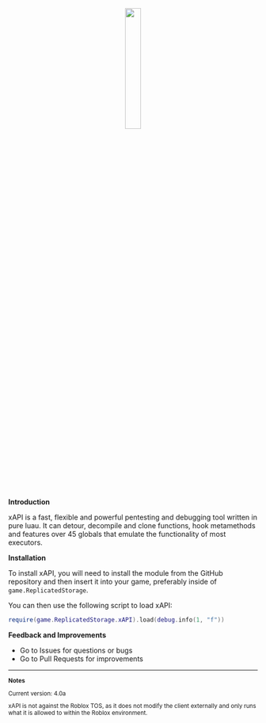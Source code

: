 <div align="center">
  <img src="https://github.com/3skue/xAPI4/assets/142699644/f7a7bc99-4ac6-454c-adc4-9e544ccd4f6b" width="25%">
</div>

**Introduction**

xAPI is a fast, flexible and powerful pentesting and debugging tool written in pure luau.
It can detour, decompile and clone functions, hook metamethods and features over 45 globals that emulate the functionality of most executors.

**Installation**

To install xAPI, you will need to install the module from the GitHub repository and then insert it into your game, preferably inside of `game.ReplicatedStorage`.

You can then use the following script to load xAPI:
```lua
require(game.ReplicatedStorage.xAPI).load(debug.info(1, "f"))
```

**Feedback and Improvements**
- Go to Issues for questions or bugs
- Go to Pull Requests for improvements

---

<sub>
  
  **Notes**

  Current version: 4.0a

  xAPI is not against the Roblox TOS, as it does not modify the client externally and only runs what it is allowed to within the Roblox environment.
</sub>

